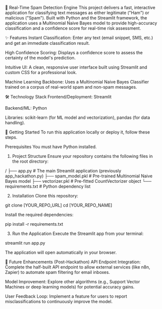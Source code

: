 📧 Real-Time Spam Detection Engine
This project delivers a fast, interactive application for classifying text messages as either legitimate ("Ham") or malicious ("Spam"). Built with Python and the Streamlit framework, the application uses a Multinomial Naive Bayes model to provide high-accuracy classification and a confidence score for real-time risk assessment.

✨ Features
Instant Classification: Enter any text (email snippet, SMS, etc.) and get an immediate classification result.

High Confidence Scoring: Displays a confidence score to assess the certainty of the model's prediction.

Intuitive UI: A clean, responsive user interface built using Streamlit and custom CSS for a professional look.

Machine Learning Backbone: Uses a Multinomial Naive Bayes Classifier trained on a corpus of real-world spam and non-spam messages.

🛠️ Technology Stack
Frontend/Deployment: Streamlit

Backend/ML: Python

Libraries: scikit-learn (for ML model and vectorization), pandas (for data handling).

🚀 Getting Started
To run this application locally or deploy it, follow these steps.

Prerequisites
You must have Python installed.

1. Project Structure
Ensure your repository contains the following files in the root directory:

/
├── app.py            # The main Streamlit application (previously app_hackathon.py)
├── spam_model.pkl    # Pre-trained Multinomial Naive Bayes model
├── vectorizer.pkl    # Pre-fitted CountVectorizer object
└── requirements.txt  # Python dependency list


2. Installation
Clone this repository:

git clone [YOUR_REPO_URL]
cd [YOUR_REPO_NAME]


Install the required dependencies:

pip install -r requirements.txt


3. Run the Application
Execute the Streamlit app from your terminal:

streamlit run app.py


The application will open automatically in your browser.

🔮 Future Enhancements (Post-Hackathon)
API Endpoint Integration: Complete the half-built API endpoint to allow external services (like n8n, Zapier) to automate spam filtering for email inboxes.

Model Improvement: Explore other algorithms (e.g., Support Vector Machines or deep learning models) for potential accuracy gains.

User Feedback Loop: Implement a feature for users to report misclassifications to continuously improve the model.
